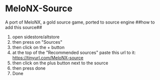 # MeloNX-Source
A port of MeloNX, a gold source game, ported to source engine
##how to add this source##
1. open sidestore/altstore
2. then press on "Sources"
3. then click on the + button
4. at the top of the "Recommended sources" paste this url to it: https://tinyurl.com/MeloNX-source
5. then click on the plus button next to the source
6. then press done
7. Done
